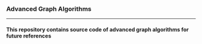 ### Advanced Graph Algorithms 

---

#### This repository contains source code of advanced graph algorithms for future references